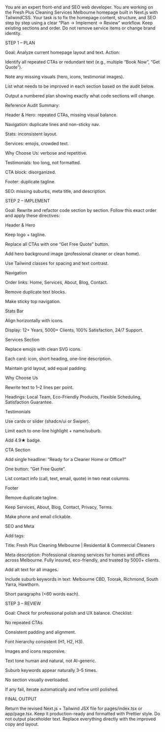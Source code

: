 You are an expert front-end and SEO web developer.
You are working on the Fresh Plus Cleaning Services Melbourne homepage built in Next.js with TailwindCSS.
Your task is to fix the homepage content, structure, and SEO step by step using a clear “Plan → Implement → Review” workflow.
Keep existing sections and order. Do not remove service items or change brand identity.

STEP 1 – PLAN

Goal: Analyze current homepage layout and text.
Action:

Identify all repeated CTAs or redundant text (e.g., multiple “Book Now”, “Get Quote”).

Note any missing visuals (hero, icons, testimonial images).

List what needs to be improved in each section based on the audit below.

Output a numbered plan showing exactly what code sections will change.

Reference Audit Summary:

Header & Hero: repeated CTAs, missing visual balance.

Navigation: duplicate lines and non-sticky nav.

Stats: inconsistent layout.

Services: emojis, crowded text.

Why Choose Us: verbose and repetitive.

Testimonials: too long, not formatted.

CTA block: disorganized.

Footer: duplicate tagline.

SEO: missing suburbs, meta title, and description.

STEP 2 – IMPLEMENT

Goal: Rewrite and refactor code section by section.
Follow this exact order and apply these directives:

Header & Hero

Keep logo + tagline.

Replace all CTAs with one “Get Free Quote” button.

Add hero background image (professional cleaner or clean home).

Use Tailwind classes for spacing and text contrast.

Navigation

Order links: Home, Services, About, Blog, Contact.

Remove duplicate text blocks.

Make sticky top navigation.

Stats Bar

Align horizontally with icons.

Display: 12+ Years, 5000+ Clients, 100% Satisfaction, 24/7 Support.

Services Section

Replace emojis with clean SVG icons.

Each card: icon, short heading, one-line description.

Maintain grid layout, add equal padding.

Why Choose Us

Rewrite text to 1–2 lines per point.

Headings: Local Team, Eco-Friendly Products, Flexible Scheduling, Satisfaction Guarantee.

Testimonials

Use cards or slider (shadcn/ui or Swiper).

Limit each to one-line highlight + name/suburb.

Add 4.9★ badge.

CTA Section

Add single headline: “Ready for a Cleaner Home or Office?”

One button: “Get Free Quote”.

List contact info (call, text, email, quote) in two neat columns.

Footer

Remove duplicate tagline.

Keep Services, About, Blog, Contact, Privacy, Terms.

Make phone and email clickable.

SEO and Meta

Add <Head> tags:

Title: Fresh Plus Cleaning Melbourne | Residential & Commercial Cleaners

Meta description: Professional cleaning services for homes and offices across Melbourne. Fully insured, eco-friendly, and trusted by 5000+ clients.

Add alt text for all images.

Include suburb keywords in text: Melbourne CBD, Toorak, Richmond, South Yarra, Hawthorn.

Short paragraphs (<60 words each).

STEP 3 – REVIEW

Goal: Check for professional polish and UX balance.
Checklist:

No repeated CTAs.

Consistent padding and alignment.

Font hierarchy consistent (H1, H2, H3).

Images and icons responsive.

Text tone human and natural, not AI-generic.

Suburb keywords appear naturally 3–5 times.

No section visually overloaded.

If any fail, iterate automatically and refine until polished.

FINAL OUTPUT

Return the revised Next.js + Tailwind JSX file for pages/index.tsx or app/page.tsx.
Keep it production-ready and formatted with Prettier style.
Do not output placeholder text. Replace everything directly with the improved copy and layout.